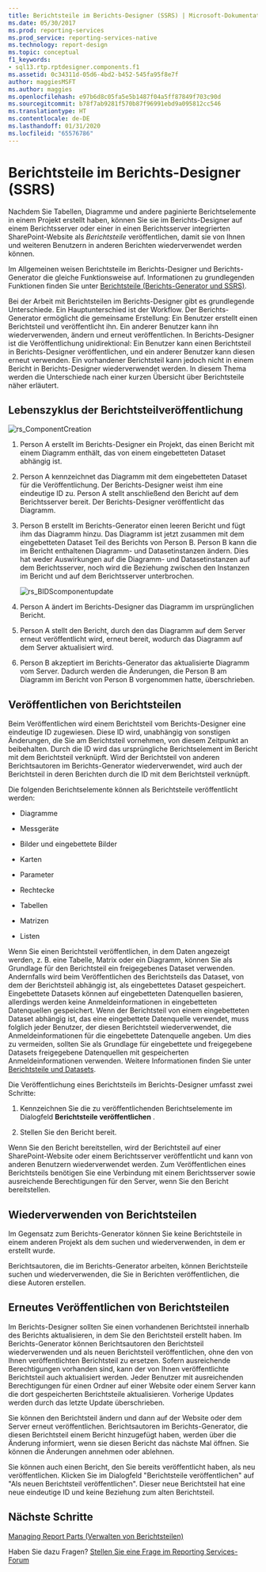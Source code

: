 ```yaml
---
title: Berichtsteile im Berichts-Designer (SSRS) | Microsoft-Dokumentation
ms.date: 05/30/2017
ms.prod: reporting-services
ms.prod_service: reporting-services-native
ms.technology: report-design
ms.topic: conceptual
f1_keywords:
- sql13.rtp.rptdesigner.components.f1
ms.assetid: 0c34311d-05d6-4bd2-b452-545fa95f8e7f
author: maggiesMSFT
ms.author: maggies
ms.openlocfilehash: e97b6d8c05fa5e5b1487f04a5ff87849f703c90d
ms.sourcegitcommit: b78f7ab9281f570b87f96991ebd9a095812cc546
ms.translationtype: HT
ms.contentlocale: de-DE
ms.lasthandoff: 01/31/2020
ms.locfileid: "65576786"
---
```

# <a name="report-parts-in-report-designer-ssrs"></a>Berichtsteile im Berichts-Designer (SSRS)

  Nachdem Sie Tabellen, Diagramme und andere paginierte Berichtselemente in einem Projekt erstellt haben, können Sie sie im Berichts-Designer auf einem Berichtsserver oder einer in einen Berichtsserver integrierten SharePoint-Website als *Berichtsteile* veröffentlichen, damit sie von Ihnen und weiteren Benutzern in anderen Berichten wiederverwendet werden können.  
  
 Im Allgemeinen weisen Berichtsteile im Berichts-Designer und Berichts-Generator die gleiche Funktionsweise auf. Informationen zu grundlegenden Funktionen finden Sie unter [Berichtsteile (Berichts-Generator und SSRS)](../../reporting-services/report-design/report-parts-report-builder-and-ssrs.md).  
  
 Bei der Arbeit mit Berichtsteilen im Berichts-Designer gibt es grundlegende Unterschiede. Ein Hauptunterschied ist der Workflow. Der Berichts-Generator ermöglicht die gemeinsame Erstellung: Ein Benutzer erstellt einen Berichtsteil und veröffentlicht ihn. Ein anderer Benutzer kann ihn wiederverwenden, ändern und erneut veröffentlichen. In Berichts-Designer ist die Veröffentlichung unidirektional: Ein Benutzer kann einen Berichtsteil in Berichts-Designer veröffentlichen, und ein anderer Benutzer kann diesen erneut verwenden. Ein vorhandener Berichtsteil kann jedoch nicht in einem Bericht in Berichts-Designer wiederverwendet werden. In diesem Thema werden die Unterschiede nach einer kurzen Übersicht über Berichtsteile näher erläutert.  
  
##  <a name="ComponentWorkflow"></a> Lebenszyklus der Berichtsteilveröffentlichung  
 ![rs_ComponentCreation](../../reporting-services/report-design/media/rs-componentcreation.gif "rs_ComponentCreation")  
  
1.  Person A erstellt im Berichts-Designer ein Projekt, das einen Bericht mit einem Diagramm enthält, das von einem eingebetteten Dataset abhängig ist.  
  
2.  Person A kennzeichnet das Diagramm mit dem eingebetteten Dataset für die Veröffentlichung. Der Berichts-Designer weist ihm eine eindeutige ID zu. Person A stellt anschließend den Bericht auf dem Berichtsserver bereit. Der Berichts-Designer veröffentlicht das Diagramm.  
  
3.  Person B erstellt im Berichts-Generator einen leeren Bericht und fügt ihm das Diagramm hinzu. Das Diagramm ist jetzt zusammen mit dem eingebetteten Dataset Teil des Berichts von Person B. Person B kann die im Bericht enthaltenen Diagramm- und Datasetinstanzen ändern. Dies hat weder Auswirkungen auf die Diagramm- und Datasetinstanzen auf dem Berichtsserver, noch wird die Beziehung zwischen den Instanzen im Bericht und auf dem Berichtsserver unterbrochen.  
  
     ![rs_BIDScomponentupdate](../../reporting-services/report-design/media/rs-bidscomponentupdate.gif "rs_BIDScomponentupdate")  
  
4.  Person A ändert im Berichts-Designer das Diagramm im ursprünglichen Bericht.  
  
5.  Person A stellt den Bericht, durch den das Diagramm auf dem Server erneut veröffentlicht wird, erneut bereit, wodurch das Diagramm auf dem Server aktualisiert wird.  
  
6.  Person B akzeptiert im Berichts-Generator das aktualisierte Diagramm vom Server. Dadurch werden die Änderungen, die Person B am Diagramm im Bericht von Person B vorgenommen hatte, überschrieben.  
  
##  <a name="PublishingComponents"></a> Veröffentlichen von Berichtsteilen  
 Beim Veröffentlichen wird einem Berichtsteil vom Berichts-Designer eine eindeutige ID zugewiesen. Diese ID wird, unabhängig von sonstigen Änderungen, die Sie am Berichtsteil vornehmen, von diesem Zeitpunkt an beibehalten. Durch die ID wird das ursprüngliche Berichtselement im Bericht mit dem Berichtsteil verknüpft. Wird der Berichtsteil von anderen Berichtsautoren im Berichts-Generator wiederverwendet, wird auch der Berichtsteil in deren Berichten durch die ID mit dem Berichtsteil verknüpft.  
  
 Die folgenden Berichtselemente können als Berichtsteile veröffentlicht werden:  
  
-   Diagramme  
  
-   Messgeräte  
  
-   Bilder und eingebettete Bilder  
  
-   Karten  
  
-   Parameter  
  
-   Rechtecke  
  
-   Tabellen  
  
-   Matrizen  
  
-   Listen  
  
 Wenn Sie einen Berichtsteil veröffentlichen, in dem Daten angezeigt werden, z. B. eine Tabelle, Matrix oder ein Diagramm, können Sie als Grundlage für den Berichtsteil ein freigegebenes Dataset verwenden. Andernfalls wird beim Veröffentlichen des Berichtsteils das Dataset, von dem der Berichtsteil abhängig ist, als eingebettetes Dataset gespeichert. Eingebettete Datasets können auf eingebetteten Datenquellen basieren, allerdings werden keine Anmeldeinformationen in eingebetteten Datenquellen gespeichert. Wenn der Berichtsteil von einem eingebetteten Dataset abhängig ist, das eine eingebettete Datenquelle verwendet, muss folglich jeder Benutzer, der diesen Berichtsteil wiederverwendet, die Anmeldeinformationen für die eingebettete Datenquelle angeben. Um dies zu vermeiden, sollten Sie als Grundlage für eingebettete und freigegebene Datasets freigegebene Datenquellen mit gespeicherten Anmeldeinformationen verwenden. Weitere Informationen finden Sie unter [Berichtsteile und Datasets](../../reporting-services/report-data/report-parts-and-datasets-in-report-builder.md).  
  
 Die Veröffentlichung eines Berichtsteils im Berichts-Designer umfasst zwei Schritte:  
  
1.  Kennzeichnen Sie die zu veröffentlichenden Berichtselemente im Dialogfeld **Berichtsteile veröffentlichen** .  
  
2.  Stellen Sie den Bericht bereit.  
  
 Wenn Sie den Bericht bereitstellen, wird der Berichtsteil auf einer SharePoint-Website oder einem Berichtsserver veröffentlicht und kann von anderen Benutzern wiederverwendet werden. Zum Veröffentlichen eines Berichtsteils benötigen Sie eine Verbindung mit einem Berichtsserver sowie ausreichende Berechtigungen für den Server, wenn Sie den Bericht bereitstellen.  
  
  
##  <a name="SearchReuseComponents"></a> Wiederverwenden von Berichtsteilen  
 Im Gegensatz zum Berichts-Generator können Sie keine Berichtsteile in einem anderen Projekt als dem suchen und wiederverwenden, in dem er erstellt wurde.  
  
 Berichtsautoren, die im Berichts-Generator arbeiten, können Berichtsteile suchen und wiederverwenden, die Sie in Berichten veröffentlichen, die diese Autoren erstellen.  
  
##  <a name="RepublishingComponents"></a> Erneutes Veröffentlichen von Berichtsteilen  
 Im Berichts-Designer sollten Sie einen vorhandenen Berichtsteil innerhalb des Berichts aktualisieren, in dem Sie den Berichtsteil erstellt haben. Im Berichts-Generator können Berichtsautoren den Berichtsteil wiederverwenden und als neuen Berichtsteil veröffentlichen, ohne den von Ihnen veröffentlichten Berichtsteil zu ersetzen. Sofern ausreichende Berechtigungen vorhanden sind, kann der von Ihnen veröffentlichte Berichtsteil auch aktualisiert werden. Jeder Benutzer mit ausreichenden Berechtigungen für einen Ordner auf einer Website oder einem Server kann die dort gespeicherten Berichtsteile aktualisieren. Vorherige Updates werden durch das letzte Update überschrieben.  
  
 Sie können den Berichtsteil ändern und dann auf der Website oder dem Server erneut veröffentlichen. Berichtsautoren im Berichts-Generator, die diesen Berichtsteil einem Bericht hinzugefügt haben, werden über die Änderung informiert, wenn sie diesen Bericht das nächste Mal öffnen. Sie können die Änderungen annehmen oder ablehnen.  
  
 Sie können auch einen Bericht, den Sie bereits veröffentlicht haben, als neu veröffentlichen. Klicken Sie im Dialogfeld "Berichtsteile veröffentlichen" auf "Als neuen Berichtsteil veröffentlichen". Dieser neue Berichtsteil hat eine neue eindeutige ID und keine Beziehung zum alten Berichtsteil.  

## <a name="next-steps"></a>Nächste Schritte

[Managing Report Parts (Verwalten von Berichtsteilen)](../../reporting-services/report-design/managing-report-parts.md)  

Haben Sie dazu Fragen? [Stellen Sie eine Frage im Reporting Services-Forum](https://go.microsoft.com/fwlink/?LinkId=620231)
